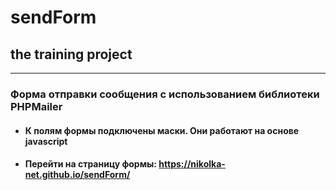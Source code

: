 # sendForm
## the training project
***
### Форма отправки сообщения с использованием библиотеки PHPMailer

- #### К полям формы подключены маски. Они работают на основе javascript

- #### Перейти на страницу формы: https://nikolka-net.github.io/sendForm/
